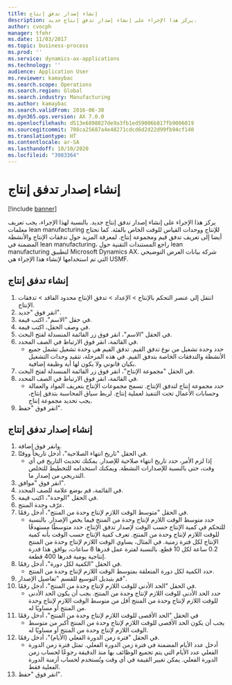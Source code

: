 ```yaml
---
title: إنشاء إصدار تدفق إنتاج
description: يركز هذا الإجراء على إنشاء إصدار تدفق إنتاج جديد.
author: cvocph
manager: tfehr
ms.date: 11/03/2017
ms.topic: business-process
ms.prod: ''
ms.service: dynamics-ax-applications
ms.technology: ''
audience: Application User
ms.reviewer: kamaybac
ms.search.scope: Operations
ms.search.region: Global
ms.search.industry: Manufacturing
ms.author: kamaybac
ms.search.validFrom: 2016-06-30
ms.dyn365.ops.version: AX 7.0.0
ms.openlocfilehash: d513e6898827de9a3fb1ed59006b817fb9006019
ms.sourcegitcommit: 708ca25687a4e48271cdcd6d2d22d99fb94cf140
ms.translationtype: HT
ms.contentlocale: ar-SA
ms.lasthandoff: 10/10/2020
ms.locfileid: "3983364"
---
```

# <a name="create-a-production-flow-version"></a>إنشاء إصدار تدفق إنتاج

[!include [banner](../../includes/banner.md)]

يركز هذا الإجراء على إنشاء إصدار تدفق إنتاج جديد. بالنسبة لهذا الإجراء، يجب تعريف معلمات lean manufacturing للإنتاج ووحدات القياس للوقت الخاص بالفئة. كما تحتاج أيضا إلى تعريف تدفق قيم ومجموعة إنتاج. لمعرفة المزيد حول تدفقات الإنتاج والأنشطة المضمنة في lean manufacturing، راجع المستندات التقنية حول lean manufacturing لتطبيق Microsoft Dynamics AX. شركة بيانات العرض التوضيحي التي تم استخدامها لإنشاء هذا الإجراء هي USMF.


## <a name="create-a-production-flow"></a>إنشاء تدفق إنتاج
1. انتقل إلى عنصر التحكم بالإنتاج > الإعداد > تدفق الإنتاج محدود الفاقد > تدفقات الإنتاج.
2. انقر فوق "جديد".
3. في حقل "الاسم"، اكتب قيمة.
4. في وصف الحقل، اكتب قيمة.
5. في الحقل "الاسم"، انقر فوق زر القائمة المنسدلة لفتح البحث.
6. في القائمة، انقر فوق الارتباط في الصف المحدد.
    * حدد وحدة تشغيل من نوع تدفق القيم. تدفق القيم هي وحدة تشغيل تشمل جميع الأنشطة والتدفقات الخاصة بتدفق القيم. في هذه المرحلة، تتقيد وحدات التشغيل بكيان قانوني ولا يكون لها أية وظيفة إضافية.  
7. في الحقل "مجموعة الإنتاج"، انقر فوق زر القائمة المنسدلة لفتح البحث.
8. في القائمة، انقر فوق الارتباط في الصف المحدد.
    * حدد مجموعة إنتاج لتدفق الإنتاج. تسمح مجموعات الإنتاج بتعريف المواد والعمالة وحسابات الأعمال تحت التنفيذ لعملية إنتاج. لربط سياق المحاسبة بتدفق إنتاج، يجب تحديد مجموعة إنتاج.  
9. انقر فوق "حفظ".

## <a name="create-a-production-flow-version"></a>إنشاء إصدار تدفق إنتاج
1. وانقر فوق إضافة.
2. في الحقل "تاريخ انتهاء الصلاحية"، أدخل تاريخاً ووقتًا.
    * إذا لزم الأمر، حدد تاريخ انتهاء صلاحية للإصدار. يمكنك تحديث التاريخ في أي وقت، حتى بالنسبة للإصدارات النشطة. ويمكنك استخدامه للتخطيط للتخلص التدريجي من إصدار ما.  
3. انقر فوق "موافق".
4. في القائمة، قم بوضع علامة للصف المحدد.
5. في الحقل "الوحدة"، اكتب قيمة.
6. عرّف وحدة المنتج.
7. في الحقل "متوسط الوقت اللازم لإنتاج وحدة من المنتج"، أدخل رقمًا.
    * حدد متوسط الوقت اللازم لإنتاج وحدة من المنتج فيما يخص الإصدار. بالنسبة للتحكم في كمية الإنتاج حسب الوقت لإصدار تدفق الإنتاج، حدد متوسطًا مستهدفًا للوقت اللازم لإنتاج وحدة من المنتج. تعرف كمية الإنتاج حسب الوقت بأنه كمية الإنتاج لكل فترة زمنية. في المثال، يساوي الوقت اللازم لإنتاج وحدة من المنتج 0.2 ساعة لكل 10 قطع. بالنسبة لفترة عمل قدرها 8 ساعات، يوافق هذا قدرة إنتاجية يومية قدرها 400 قطعة.  
8. في الحقل "الكمية لكل دورة"، أدخل رقمًا.
    * حدد الكمية لكل دورة المتعلقة بمتوسط الوقت اللازم لإنتاج وحدة من المنتج.  
9. قم بتبديل التوسيع للقسم "تفاصيل الإصدار".
10. في الحقل "الحد الأدنى للوقت اللازم لإنتاج وحدة من المنتج"، أدخل رقمًا.
    * حدد الحد الأدنى للوقت اللازم لإنتاج وحدة من المنتج. يجب أن يكون الحد الأدنى للوقت اللازم لإنتاج وحدة من المنتج أقل من متوسط الوقت اللازم لإنتاج وحدة من المنتج أو مساويًا له.  
11. في الحقل "الحد الأقصى للوقت اللازم لإنتاج وحدة من المنتج"، أدخل رقمًا
    * يجب أن يكون الحد الأقصى للوقت اللازم لإنتاج وحدة من المنتج أكبر من متوسط الوقت اللازم لإنتاج وحدة من المنتج أو مساويًا له.  
12. في الحقل "فترة زمن الدورة الفعلي (الأيام)"، أدخل رقمًا.
    * أدخل عدد الأيام المضمنة في فترة زمن الدورة الفعلي. تمثل فترة زمن الدورة الفعلي عدد الأيام التي يتم تجميع الوظائف بها منذ الدقيقة رجوعًا لحساب زمن الدورة الفعلي. يمكن تغيير القيمة في أي وقت وتُستخدم لحساب أزمنة الدورة الفعلية فقط.  
13. انقر فوق "حفظ".

